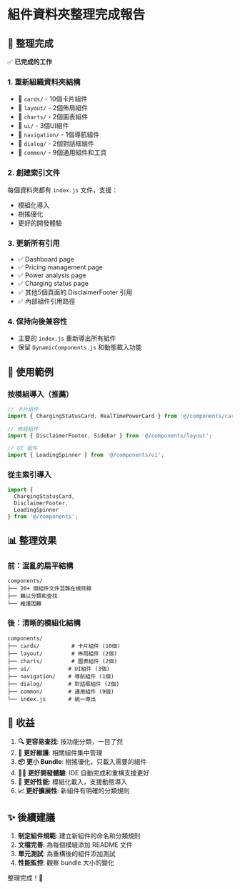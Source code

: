 # 組件資料夾整理完成報告

## 🎉 整理完成

✅ **已完成的工作**

### 1. 重新組織資料夾結構
- 📁 `cards/` - 10個卡片組件
- 📁 `layout/` - 2個佈局組件  
- 📁 `charts/` - 2個圖表組件
- 📁 `ui/` - 3個UI組件
- 📁 `navigation/` - 1個導航組件
- 📁 `dialog/` - 2個對話框組件
- 📁 `common/` - 9個通用組件和工具

### 2. 創建索引文件
每個資料夾都有 `index.js` 文件，支援：
- 模組化導入
- 樹搖優化
- 更好的開發體驗

### 3. 更新所有引用
- ✅ Dashboard page
- ✅ Pricing management page  
- ✅ Power analysis page
- ✅ Charging status page
- ✅ 其他5個頁面的 DisclaimerFooter 引用
- ✅ 內部組件引用路徑

### 4. 保持向後兼容性
- 主要的 `index.js` 重新導出所有組件
- 保留 `DynamicComponents.js` 和動態載入功能

## 🚀 使用範例

### 按模組導入（推薦）
```jsx
// 卡片組件
import { ChargingStatusCard, RealTimePowerCard } from '@/components/cards';

// 佈局組件  
import { DisclaimerFooter, Sidebar } from '@/components/layout';

// UI 組件
import { LoadingSpinner } from '@/components/ui';
```

### 從主索引導入
```jsx
import { 
  ChargingStatusCard, 
  DisclaimerFooter,
  LoadingSpinner 
} from '@/components';
```

## 📊 整理效果

### 前：混亂的扁平結構
```
components/
├── 20+ 個組件文件混雜在根目錄
├── 難以分類和查找
└── 維護困難
```

### 後：清晰的模組化結構  
```
components/
├── cards/          # 卡片組件 (10個)
├── layout/         # 佈局組件 (2個) 
├── charts/         # 圖表組件 (2個)
├── ui/            # UI組件 (3個)
├── navigation/    # 導航組件 (1個)
├── dialog/        # 對話框組件 (2個)
├── common/        # 通用組件 (9個)
└── index.js       # 統一導出
```

## 🎯 收益

1. **🔍 更容易查找**: 按功能分類，一目了然
2. **🔧 更好維護**: 相關組件集中管理
3. **📦 更小 Bundle**: 樹搖優化，只載入需要的組件
4. **👩‍💻 更好開發體驗**: IDE 自動完成和重構支援更好
5. **🚀 更好性能**: 模組化載入，支援動態導入
6. **📈 更好擴展性**: 新組件有明確的分類規則

## ✨ 後續建議

1. **制定組件規範**: 建立新組件的命名和分類規則
2. **文檔完善**: 為每個模組添加 README 文件
3. **單元測試**: 為重構後的組件添加測試
4. **性能監控**: 觀察 bundle 大小的變化

整理完成！🎊
